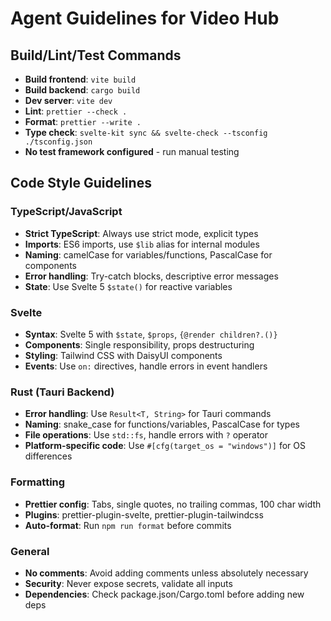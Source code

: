 # Agent Guidelines for Video Hub

## Build/Lint/Test Commands

- **Build frontend**: `vite build`
- **Build backend**: `cargo build`
- **Dev server**: `vite dev`
- **Lint**: `prettier --check .`
- **Format**: `prettier --write .`
- **Type check**: `svelte-kit sync && svelte-check --tsconfig ./tsconfig.json`
- **No test framework configured** - run manual testing

## Code Style Guidelines

### TypeScript/JavaScript

- **Strict TypeScript**: Always use strict mode, explicit types
- **Imports**: ES6 imports, use `$lib` alias for internal modules
- **Naming**: camelCase for variables/functions, PascalCase for components
- **Error handling**: Try-catch blocks, descriptive error messages
- **State**: Use Svelte 5 `$state()` for reactive variables

### Svelte

- **Syntax**: Svelte 5 with `$state`, `$props`, `{@render children?.()}`
- **Components**: Single responsibility, props destructuring
- **Styling**: Tailwind CSS with DaisyUI components
- **Events**: Use `on:` directives, handle errors in event handlers

### Rust (Tauri Backend)

- **Error handling**: Use `Result<T, String>` for Tauri commands
- **Naming**: snake_case for functions/variables, PascalCase for types
- **File operations**: Use `std::fs`, handle errors with `?` operator
- **Platform-specific code**: Use `#[cfg(target_os = "windows")]` for OS differences

### Formatting

- **Prettier config**: Tabs, single quotes, no trailing commas, 100 char width
- **Plugins**: prettier-plugin-svelte, prettier-plugin-tailwindcss
- **Auto-format**: Run `npm run format` before commits

### General

- **No comments**: Avoid adding comments unless absolutely necessary
- **Security**: Never expose secrets, validate all inputs
- **Dependencies**: Check package.json/Cargo.toml before adding new deps
